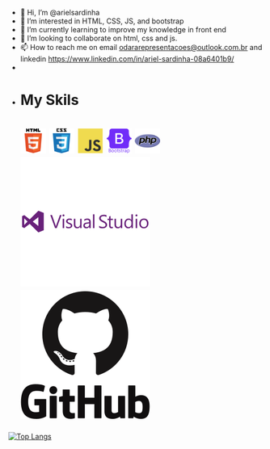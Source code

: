 - 👋 Hi, I’m @arielsardinha
- 👀 I’m interested in HTML, CSS, JS, and bootstrap
- 🌱 I’m currently learning to improve my knowledge in front end
- 💞️ I’m looking to collaborate on html, css and js.
- 📫 How to reach me on email odararepresentacoes@outlook.com.br and linkedin https://www.linkedin.com/in/ariel-sardinha-08a6401b9/
-
- <h1>My Skils<h1>
   <img alt="Ariel-HTML" src="https://raw.githubusercontent.com/devicons/devicon/master/icons/html5/html5-original-wordmark.svg" style="width:50px;" >       
   <img alt="Ariel-Css" src="https://raw.githubusercontent.com/devicons/devicon/master/icons/css3/css3-original-wordmark.svg" style="width:50px;">    
   <img alt="Ariel-JavaScript" src="https://raw.githubusercontent.com/devicons/devicon/master/icons/javascript/javascript-original.svg" style="width:50px;">       
   <img alt="Ariel-Bootstrap" src="https://raw.githubusercontent.com/devicons/devicon/master/icons/bootstrap/bootstrap-plain-wordmark.svg" style="width:50px;">
   <img alt="Ariel-PHP" src="https://raw.githubusercontent.com/devicons/devicon/master/icons/php/php-original.svg" style="width:50px;" style="width: 50px;"> 
   <img alt="Ariel-VS-Code" src="https://raw.githubusercontent.com/devicons/devicon/master/icons/visualstudio/visualstudio-plain-wordmark.svg" style="max-width:100%;">        
   <img alt="Ariel-GitHub" src="https://raw.githubusercontent.com/devicons/devicon/master/icons/github/github-original-wordmark.svg" style="max-width:100%;">

[![Top Langs](https://github-readme-stats.vercel.app/api/top-langs/?username=arielsardinha)](https://github.com/arielsardinha/github-readme-stats)

